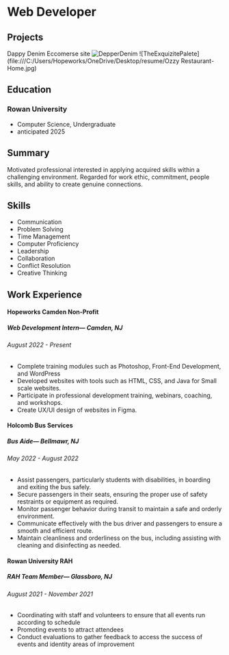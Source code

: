 # Web Developer

## Projects
 Dappy Denim Eccomerse site
![DepperDenim](file:///C:/Users/Hopeworks/OneDrive/Desktop/resume/Home-%20Ozzy.jpg)
![TheExquizitePalete](file:///C:/Users/Hopeworks/OneDrive/Desktop/resume/Ozzy Restaurant- Home.jpg)


## Education
### Rowan University
  - Computer Science, Undergraduate
  - anticipated 2025

## Summary
Motivated professional interested in applying acquired skills within a challenging environment. Regarded for work ethic, commitment, people skills, and ability to create genuine connections. 


## Skills
- Communication 
- Problem Solving  
- Time Management 
- Computer Proficiency
- Leadership
- Collaboration
- Conflict Resolution
- Creative Thinking



## Work Experience

#### Hopeworks Camden Non-Profit 
##### Web Development Intern— Camden, NJ
###### August 2022 - Present
- Complete training modules such as Photoshop, Front-End Development,
and WordPress
- Developed websites with tools such as HTML, CSS, and Java for Small
scale websites.
- Participate in professional development training, webinars, coaching,
and workshops.
- Create UX/UI design of websites in Figma.


#### Holcomb Bus Services
##### Bus Aide— Bellmawr, NJ
###### May 2022 - August 2022
 - Assist passengers, particularly students with disabilities, in boarding and exiting the bus safely.
 - Secure passengers in their seats, ensuring the proper use of safety restraints or equipment as required.
 - Monitor passenger behavior during transit to maintain a safe and orderly environment.
 - Communicate effectively with the bus driver and passengers to ensure a smooth and efficient route.
 - Maintain cleanliness and orderliness on the bus, including assisting with cleaning and disinfecting as needed.



#### Rowan University RAH
##### RAH Team Member— Glassboro, NJ
###### August 2021 - November 2021
 - Coordinating with staff and volunteers to ensure that all events run according to schedule
 - Promoting events  to attract attendees
 - Conduct evaluations to gather feedback to access the success of events and identity areas of improvement


